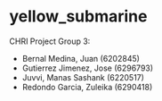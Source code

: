 # yellow_submarine
CHRI Project 
Group 3:
- Bernal Medina, Juan (6202845)
- Gutierrez Jimenez, Jose (6296793)
- Juvvi, Manas Sashank (6220517)
- Redondo Garcia, Zuleika (6290418)
